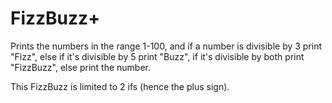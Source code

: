 # FizzBuzz+

Prints the numbers in the range 1-100, and if a number is divisible by 3 print "Fizz", else if it's divisible by 5 print "Buzz", if it's divisible by both print "FizzBuzz", else print the number.

This FizzBuzz is limited to 2 ifs (hence the plus sign).
